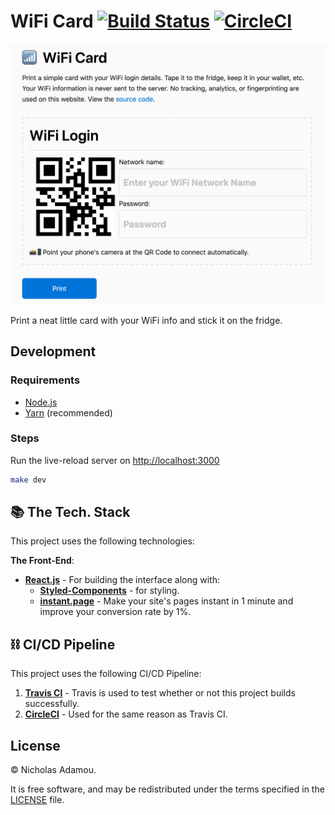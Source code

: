 # WiFi Card [![Build Status](https://travis-ci.org/nicholasadamou/wifi-card.svg?branch=master)](https://travis-ci.org/nicholasadamou/wifi-card) [![CircleCI](https://circleci.com/gh/nicholasadamou/wifi-card.svg?style=svg)](https://circleci.com/gh/nicholasadamou/wifi-card)

![preview](preview.png)

Print a neat little card with your WiFi info and stick it on the fridge.

## Development

### Requirements

- [Node.js](https://nodejs.org/en/)
- [Yarn](https://yarnpkg.com/en/) (recommended)

### Steps

Run the live-reload server on <http://localhost:3000>

```bash
make dev
```

## 📚 The Tech. Stack

This project uses the following technologies:

**The Front-End**:

- [**React.js**](https://reactjs.org/) - For building the interface along with:
  - [**Styled-Components**](https://www.styled-components.com/) - for styling.
  - [**instant.page**](https://instant.page/) - Make your site's pages instant in 1 minute and improve your conversion rate by 1%.

## ⛓️ CI/CD Pipeline

This project uses the following CI/CD Pipeline:

1. [**Travis CI**](https://travis-ci.org/nicholasadamou/wifi-card) - Travis is used to test whether or not this project builds successfully.
2. [**CircleCI**](https://circleci.com/) - Used for the same reason as Travis CI.

## License

© Nicholas Adamou.

It is free software, and may be redistributed under the terms specified in the [LICENSE] file.

[license]: LICENSE
